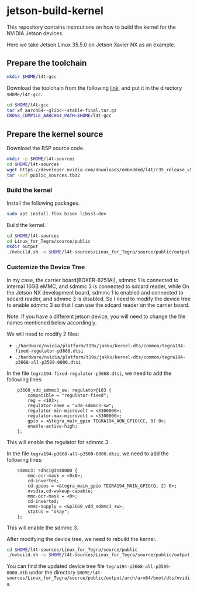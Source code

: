 # jetson-build-kernel

This repository contains instrcutions on how to build the kernel for the NVIDIA Jetson devices.

Here we take Jetson Linux 35.5.0 on Jetson Xavier NX as an example.

## Prepare the toolchain

```bash
mkdir $HOME/l4t-gcc

```

Download the toolchain from the following [link](https://developer.nvidia.com/embedded/jetson-linux-r3550), and put it in the directory `$HOME/l4t-gcc`.

```bash
cd $HOME/l4t-gcc
tar xf aarch64--glibc--stable-final.tar.gz
CROSS_COMPILE_AARCH64_PATH=$HOME/l4t-gcc
```

## Prepare the kernel source

Download the BSP source code.

```bash
mkdir -p $HOME/l4t-sources
cd $HOME/l4t-sources
wget https://developer.nvidia.com/downloads/embedded/l4t/r35_release_v5.0/sources/public_sources.tbz2
tar -xvf public_sources.tbz2

```

### Build the kernel

Install the following packages.

```bash
sudo apt install flex bison libssl-dev
```

Build the kernel.


```bash
cd $HOME/l4t-sources
cd Linux_for_Tegra/source/public
mkdir output
./nvbuild.sh -o $HOME/l4t-sources/Linux_for_Tegra/source/public/output
```

### Customize the Device Tree

In my case, the carrier board(BOXER-8251AI), sdmmc 1 is connected to internal 16GB eMMC, and sdmmc 3 is connected to sdcard reader, while On the Jetson NX development board, sdmmc 1 is enabled and connected to sdcard reader, and sdmmc 3 is disabled. So I need to modify the device tree to enable sdmmc 3 so that I can use the sdcard reader on the carrier board.

Note: If you have a different jetson device, you will need to change the file names mentioned below accordingly.

We will need to modify 2 files: 

- `./hardware/nvidia/platform/t19x/jakku/kernel-dts/common/tegra194-fixed-regulator-p3668.dtsi`
- `./hardware/nvidia/platform/t19x/jakku/kernel-dts/common/tegra194-p3668-all-p3509-0000.dtsi`

In the file `tegra194-fixed-regulator-p3668.dtsi`, we need to add the following lines:

```dts
    p3668_vdd_sdmmc3_sw: regulator@103 {
        compatible = "regulator-fixed";
        reg = <103>;
        regulator-name = "vdd-sdmmc3-sw";
        regulator-min-microvolt = <3300000>;
        regulator-max-microvolt = <3300000>;
        gpio = <&tegra_main_gpio TEGRA194_AON_GPIO(CC, 0) 0>;
        enable-active-high;
    };
```

This will enable the regulator for sdmmc 3.

In the file `tegra194-p3668-all-p3509-0000.dtsi`, we need to add the following lines:

```dts
	sdmmc3: sdhci@3440000 {
		mmc-ocr-mask = <0x0>;
		cd-inverted;
		cd-gpios = <&tegra_main_gpio TEGRA194_MAIN_GPIO(Q, 2) 0>;
		nvidia,cd-wakeup-capable;
		mmc-ocr-mask = <0>;
		cd-inverted;
		vmmc-supply = <&p3668_vdd_sdmmc3_sw>;
		status = "okay";
	};
```

This will enable the sdmmc 3.

After modifying the device tree, we need to rebuild the kernel.

```bash
cd $HOME/l4t-sources/Linux_for_Tegra/source/public
./nvbuild.sh -o $HOME/l4t-sources/Linux_for_Tegra/source/public/output
```

You can find the updated device tree file `tegra194-p3668-all-p3509-0000.dtb` under the directory `$HOME/l4t-sources/Linux_for_Tegra/source/public/output/arch/arm64/boot/dts/nvidia`.